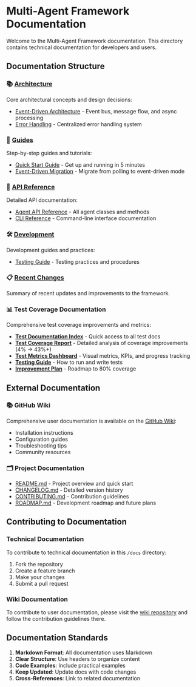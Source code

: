 # Multi-Agent Framework Documentation

Welcome to the Multi-Agent Framework documentation. This directory contains technical documentation for developers and users.

## Documentation Structure

### 📚 [Architecture](./architecture/)
Core architectural concepts and design decisions:
- [Event-Driven Architecture](./architecture/event-driven.md) - Event bus, message flow, and async processing
- [Error Handling](./architecture/error-handling.md) - Centralized error handling system

### 📖 [Guides](./guides/)
Step-by-step guides and tutorials:
- [Quick Start Guide](./guides/quick-start.md) - Get up and running in 5 minutes
- [Event-Driven Migration](./guides/event-driven-migration.md) - Migrate from polling to event-driven mode

### 🔧 [API Reference](./api/)
Detailed API documentation:
- [Agent API Reference](./api/agents.md) - All agent classes and methods
- [CLI Reference](./api/cli.md) - Command-line interface documentation

### 🛠️ [Development](./development/)
Development guides and practices:
- [Testing Guide](./development/testing.md) - Testing practices and procedures

### 📋 [Recent Changes](./recent-changes.md)
Summary of recent updates and improvements to the framework.

### 📊 Test Coverage Documentation
Comprehensive test coverage improvements and metrics:
- **[Test Documentation Index](./TEST_DOCUMENTATION_INDEX.md)** - Quick access to all test docs
- **[Test Coverage Report](./TEST_COVERAGE_REPORT.md)** - Detailed analysis of coverage improvements (4% → 43%+)
- **[Test Metrics Dashboard](./TEST_METRICS_DASHBOARD.md)** - Visual metrics, KPIs, and progress tracking
- **[Testing Guide](../TESTING_GUIDE.md)** - How to run and write tests
- **[Improvement Plan](../TEST_IMPROVEMENT_PLAN.md)** - Roadmap to 80% coverage

## External Documentation

### 📚 GitHub Wiki
Comprehensive user documentation is available on the [GitHub Wiki](https://github.com/micgo/maf-standalone/wiki):
- Installation instructions
- Configuration guides
- Troubleshooting tips
- Community resources

### 🗂️ Project Documentation
- [README.md](../README.md) - Project overview and quick start
- [CHANGELOG.md](../CHANGELOG.md) - Detailed version history
- [CONTRIBUTING.md](../CONTRIBUTING.md) - Contribution guidelines
- [ROADMAP.md](../ROADMAP.md) - Development roadmap and future plans

## Contributing to Documentation

### Technical Documentation
To contribute to technical documentation in this `/docs` directory:
1. Fork the repository
2. Create a feature branch
3. Make your changes
4. Submit a pull request

### Wiki Documentation
To contribute to user documentation, please visit the [wiki repository](https://github.com/micgo/maf-standalone/wiki) and follow the contribution guidelines there.

## Documentation Standards

1. **Markdown Format**: All documentation uses Markdown
2. **Clear Structure**: Use headers to organize content
3. **Code Examples**: Include practical examples
4. **Keep Updated**: Update docs with code changes
5. **Cross-References**: Link to related documentation